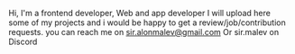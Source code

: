 Hi,
I'm a frontend developer,
Web and app developer
I will upload here some of my projects and i would be happy to get a review/job/contribution requests.
you can reach me on sir.alonmalev@gmail.com
Or sir.malev on Discord

<!---
sirmalev/sirmalev is a ✨ special ✨ repository because its `README.md` (this file) appears on your GitHub profile.
You can click the Preview link to take a look at your changes.
--->
